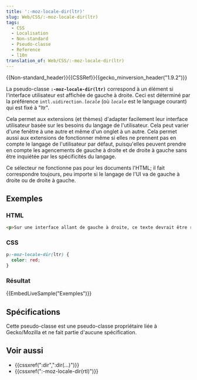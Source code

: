 ```yaml
---
title: ':-moz-locale-dir(ltr)'
slug: Web/CSS/:-moz-locale-dir(ltr)
tags:
  - CSS
  - Localisation
  - Non-standard
  - Pseudo-classe
  - Reference
  - l10n
translation_of: Web/CSS/:-moz-locale-dir(ltr)
---
```

{{Non-standard_header}}{{CSSRef}}{{gecko_minversion_header("1.9.2")}}

La pseudo-classe **`:-moz-locale-dir(ltr)`** correspond à un élément si l'interface utilisateur est affichée de gauche à droite. Ceci est déterminé par la préférence `intl.uidirection.`_`locale`_ (où _`locale`_ est le language courant) qui est fixé à "ltr".

Cela permet aux extensions (et thèmes) d'adapter facilement leur interface utilisateur basée sur les besoins du langage de l'utilisateur. Cela peut varier d'une fenêtre à une autre et même d'un onglet à un autre. Cela permet aussi aux extensions de fonctionner même si elles ne prennent pas en compte le langage de l'utilisateur par défaut, puisqu'elles peuvent prendre en compte les agencements de gauche à droite et de droite à gauche sans être inquiétée par les spécificités du langage.

Ce sélecteur ne fonctionne pas pour les documents l'HTML; il fait correspondre toujours, peu importe si le langage de l'UI va de gauche à droite ou de droite à gauche.

## Exemples

### HTML

```html
<p>Sur une interface allant de gauche à droite, ce texte devrait être rouge.</p>
```

### CSS

```css
p:-moz-locale-dir(ltr) {
  color: red;
}
```

### Résultat

{{EmbedLiveSample("Exemples")}}

## Spécifications

Cette pseudo-classe est une pseudo-classe propriétaire liée à Gecko/Mozilla et ne fait partie d'aucune spécification.

## Voir aussi

- {{cssxref(":dir",":dir(…)")}}
- {{cssxref(":-moz-locale-dir(rtl)")}}
